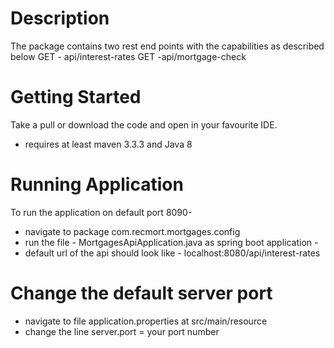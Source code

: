 ﻿# Description
 
 The package contains two rest end points with the capabilities  as described below 
 GET - api/interest-rates
 GET -api/mortgage-check
 
 # Getting Started
 
 Take a pull or download the code and open in your favourite IDE. 
 - requires at least maven 3.3.3 and Java 8 
 
 # Running Application
 
 To run the application on default port 8090-
 - navigate to package com.recmort.mortgages.config
 - run the file - MortgagesApiApplication.java  as spring boot application - 
 - default url of the api should look like - localhost:8080/api/interest-rates
 
# Change the default server port 
- navigate to file  application.properties at  src/main/resource 
- change the line server.port = your port number
  
 
